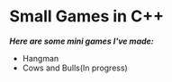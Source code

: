 # Small Games in C++
**_Here are some mini games I've made:_**

 - Hangman
 - Cows and Bulls(In progress)
